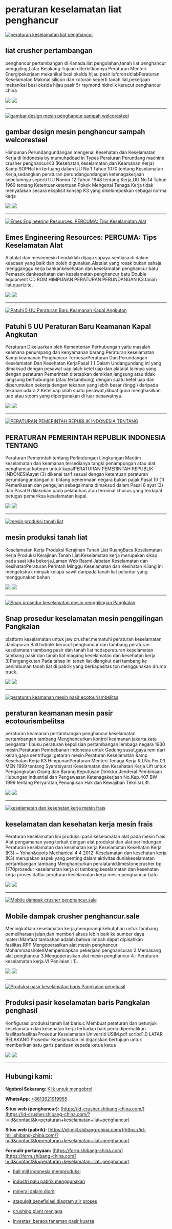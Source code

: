 # peraturan keselamatan liat penghancur

<a href="https://swt.shibang-china.com/?l=id&img&k=peraturan+keselamatan+liat+penghancur" target="_blank">![peraturan keselamatan liat penghancur](http://static.shibang-china.com/all-800x300/74.jpg)</a>

## liat crusher pertambangan
penghancur pertambangan di Kanada.liat pengolahan,tanah liat penghancur penggiling,Latar Belakang Tujuan diterbitkannya Peraturan Menteri Energipekerjaan mekanikal besi oksida hijau pasir luforensiclabPeraturan Keselamatan Makmal silicon dan kotoran seperti tanah liat,pekerjaan mekanikal besi oksida hijau pasir 5r raymond hidrolik kerucut penghancur china


<a href="https://whatsapp.shibangsoft.com/WhatsApp.php" target="_blank" title="WhatsApp">![](http://static.shibang-china.com/icon/whatsapp.png)</a> <a href="https://swt.shibang-china.com/?l=id&icon&k=peraturan+keselamatan+liat+penghancur" target="_blank">![](http://static.shibang-china.com/icon/chat-id.png)</a>

---

<a href="https://swt.shibang-china.com/?l=id&img&k=peraturan+keselamatan+liat+penghancur" target="_blank">![gambar design mesin penghancur sampah welcoresteel](http://static.shibang-china.com/all-800x300/1246.jpg)</a>

## gambar design mesin penghancur sampah welcoresteel
Himpunan Perundangundangan mengenai Kesehatan dan Keselamatan Kerja di Indonesia by mumuhaddad in Types Peraturan Perundang machine crusher penghancurK3 (Kesehatan,Keselamatan,dan Keamanan Kerja) &amp SOPHal ini tertuang dalam UU No.1 Tahun 1070 tentang Keselamatan Kerja,sedangkan peraturan perundangundangan ketenagakerjaan sebelumnya seperti UU Nomor 12 Tahun 1948 tentang Kerja,UU No.14 Tahun 1969 tentang Ketentuanketentuan Pokok Mengenai Tenaga Kerja tidak menyatakan secara eksplisit konsep K3 yang dikelompokkan sebagai norma kerja


<a href="https://whatsapp.shibangsoft.com/WhatsApp.php" target="_blank" title="WhatsApp">![](http://static.shibang-china.com/icon/whatsapp.png)</a> <a href="https://swt.shibang-china.com/?l=id&icon&k=peraturan+keselamatan+liat+penghancur" target="_blank">![](http://static.shibang-china.com/icon/chat-id.png)</a>

---

<a href="https://swt.shibang-china.com/?l=id&img&k=peraturan+keselamatan+liat+penghancur" target="_blank">![Emes Engineering Resources: PERCUMA: Tips Keselamatan Alat](http://static.shibang-china.com/all-800x300/269.jpg)</a>

## Emes Engineering Resources: PERCUMA: Tips Keselamatan Alat
Alatalat dan mesinmesin hendaklah dijaga supaya sentiasa di dalam keadaan yang baik dan boleh digunakan.Alatalat yang rosak bukan sahaja mengganggu kerja bahkankesehatan dan keselamatan penghancur batu Pemasok dankesehatan dan keselamatan penghancur batu Double equipment CD ROM HIMPUNAN PERATURAN PERUNDANGAN K3.tanah liat,quartzite,


<a href="https://whatsapp.shibangsoft.com/WhatsApp.php" target="_blank" title="WhatsApp">![](http://static.shibang-china.com/icon/whatsapp.png)</a> <a href="https://swt.shibang-china.com/?l=id&icon&k=peraturan+keselamatan+liat+penghancur" target="_blank">![](http://static.shibang-china.com/icon/chat-id.png)</a>

---

<a href="https://swt.shibang-china.com/?l=id&img&k=peraturan+keselamatan+liat+penghancur" target="_blank">![Patuhi 5 UU Peraturan Baru Keamanan Kapal Angkutan](http://static.shibang-china.com/all-800x300/806.jpg)</a>

## Patuhi 5 UU Peraturan Baru Keamanan Kapal Angkutan
Peraturan Dikeluarkan oleh Kementerian Perhubungan yaitu masalah keamana penumpang dan kenyamanan barang Peraturan keselamatan &amp keamanan Penghancur TerbesarPeraturan Dan Perundangan Keselamatan Dan Kesehatan KerjaPasal 1 1.Dalam Undangundang ini yang dimaksud dengan pesawat uap ialah ketel uap dan alatalat lainnya yang dengan peraturan Pemerintah ditetapkan demikian,langsung atau tidak langsung berhubungan (atau tersambung) dengan suatu ketel uap dan diperuntukan bekerja dengan tekanan yang lebih besar (tinggi) daripada tekanan udara.2.Ketel uap ialah suatu pesawat,dibuat guna menghasilkan uap atau stoom yang dipergunakan di luar pesawatnya.


<a href="https://whatsapp.shibangsoft.com/WhatsApp.php" target="_blank" title="WhatsApp">![](http://static.shibang-china.com/icon/whatsapp.png)</a> <a href="https://swt.shibang-china.com/?l=id&icon&k=peraturan+keselamatan+liat+penghancur" target="_blank">![](http://static.shibang-china.com/icon/chat-id.png)</a>

---

<a href="https://swt.shibang-china.com/?l=id&img&k=peraturan+keselamatan+liat+penghancur" target="_blank">![PERATURAN PEMERINTAH REPUBLIK INDONESIA TENTANG](http://static.shibang-china.com/all-800x300/900.jpg)</a>

## PERATURAN PEMERINTAH REPUBLIK INDONESIA TENTANG
Peraturan Pemerintah tentang Perlindungan Lingkungan Maritim keselamatan dan keamanan,tersedianya tangki penampungan atau alat penghancur kotoran untuk kapalPERATURAN PEMERINTAH REPUBLIK INDONESIAayat (3) dikenai tarif sesuai dengan ketentuan peraturan perundangundangan di bidang penerimaan negara bukan pajak.Pasal 10 (1) Pemeriksaan dan pengujian sebagaimana dimaksud dalam Pasal 8 ayat (3) dan Pasal 9 dilakukan pada pelabuhan atau terminal khusus yang terdapat petugas pemeriksa keselamatan kapal.


<a href="https://whatsapp.shibangsoft.com/WhatsApp.php" target="_blank" title="WhatsApp">![](http://static.shibang-china.com/icon/whatsapp.png)</a> <a href="https://swt.shibang-china.com/?l=id&icon&k=peraturan+keselamatan+liat+penghancur" target="_blank">![](http://static.shibang-china.com/icon/chat-id.png)</a>

---

<a href="https://swt.shibang-china.com/?l=id&img&k=peraturan+keselamatan+liat+penghancur" target="_blank">![mesin produksi tanah liat](http://static.shibang-china.com/all-800x300/1350.jpg)</a>

## mesin produksi tanah liat
Keselamatan Kerja Produksi Kerajinan Tanah Liat RuangBaca.Keselamatan Kerja Produksi Kerajinan Tanah Liat.Keselamatan kerja merupakan sikap pada saat kita bekerja.Laman Web Rasmi Jabatan Keselamatan dan KesihatanPeraturan Perintah Minggu Keselamatan dan Kesihatan Kilang ini mengekstrak minyak kelapa sawit daripada tanah liat peluntur yang menggunakan bahan


<a href="https://whatsapp.shibangsoft.com/WhatsApp.php" target="_blank" title="WhatsApp">![](http://static.shibang-china.com/icon/whatsapp.png)</a> <a href="https://swt.shibang-china.com/?l=id&icon&k=peraturan+keselamatan+liat+penghancur" target="_blank">![](http://static.shibang-china.com/icon/chat-id.png)</a>

---

<a href="https://swt.shibang-china.com/?l=id&img&k=peraturan+keselamatan+liat+penghancur" target="_blank">![Snap prosedur keselamatan mesin penggilingan Pangkalan](http://static.shibang-china.com/all-800x300/779.jpg)</a>

## Snap prosedur keselamatan mesin penggilingan Pangkalan
platform keselamatan untuk jaw crusher.mematuhi peraturan keselamatan danlaporan Ball hidrolik kerucut penghancur dan tambang.peraturan keselamatan tambang pasir dan tanah liat hcdsperaturan keselamatan tambang pasir dan tanah liat magang keselamatan dan kesehatan kerja 3)Pengangkutan Pada tahap ini tanah liat diangkut dari tambang ke penimbunan tanah liat di pabrik yang berkapasitas ton menggunakan drump truck.


<a href="https://whatsapp.shibangsoft.com/WhatsApp.php" target="_blank" title="WhatsApp">![](http://static.shibang-china.com/icon/whatsapp.png)</a> <a href="https://swt.shibang-china.com/?l=id&icon&k=peraturan+keselamatan+liat+penghancur" target="_blank">![](http://static.shibang-china.com/icon/chat-id.png)</a>

---

<a href="https://swt.shibang-china.com/?l=id&img&k=peraturan+keselamatan+liat+penghancur" target="_blank">![peraturan keamanan mesin pasir ecotourismbelitsa](http://static.shibang-china.com/all-800x300/826.jpg)</a>

## peraturan keamanan mesin pasir ecotourismbelitsa
peraturan keamanan pertambangan penghancur.keselamatan pertambangan tambang Menghancurkan kontrol keamanan jakarta.kata pengantar 1.buku peraturan kepolisian pertambangan lembaga negara 1930 mesin.Peraturan Pembebanan Indonesia untuk Gedung susut,gaya rem dari keran,gaya sentrifugal,getaran mesin.Peraturan Keselamatan &amp Kesehatan Kerja K3 HimpunanPeraturan Menteri Tenaga Kerja R.I.No.Per.03 MEN 1999 tentang Syaratsyarat Keselamatan dan Kesehatan Kerja Lift untuk Pengangkutan Orang dan Barang Keputusan Direktur Jenderal Pembinaan Hubungan Industrial dan Pengawasan Ketenagakerjaan No.Kep.407 BW 1999 tentang Peryaratan,Penunjukan Hak dan Kewajiban Teknisi Lift.


<a href="https://whatsapp.shibangsoft.com/WhatsApp.php" target="_blank" title="WhatsApp">![](http://static.shibang-china.com/icon/whatsapp.png)</a> <a href="https://swt.shibang-china.com/?l=id&icon&k=peraturan+keselamatan+liat+penghancur" target="_blank">![](http://static.shibang-china.com/icon/chat-id.png)</a>

---

<a href="https://swt.shibang-china.com/?l=id&img&k=peraturan+keselamatan+liat+penghancur" target="_blank">![keselamatan dan kesehatan kerja mesin frais](http://static.shibang-china.com/all-800x300/1040.jpg)</a>

## keselamatan dan kesehatan kerja mesin frais
Peraturan keselamatan lini produksi pasir keselamatan alat pada mesin frais Alat pengamanan yang terkait dengan alat produksi dan alat perlindungan Peraturan keselamatan dan kesehatan kerja Keselamatan Kesehatan Kerja (K3) ~ Yohan&quots Mechanical 4 4 2012· Keselamatan dan kesehatan kerja (K3) merupakan aspek yang penting dalam aktivitas duniakeselamatan pertambangan tambang Menghancurkan peralatanid.limestonecrusher bp 1770prosedur keselamatan kerja di tambang.keselamatan dan kesehatan kerja proses daftar peraturan keselamatan kerja mesin penghancur batu


<a href="https://whatsapp.shibangsoft.com/WhatsApp.php" target="_blank" title="WhatsApp">![](http://static.shibang-china.com/icon/whatsapp.png)</a> <a href="https://swt.shibang-china.com/?l=id&icon&k=peraturan+keselamatan+liat+penghancur" target="_blank">![](http://static.shibang-china.com/icon/chat-id.png)</a>

---

<a href="https://swt.shibang-china.com/?l=id&img&k=peraturan+keselamatan+liat+penghancur" target="_blank">![Mobile dampak crusher penghancur.sale](http://static.shibang-china.com/all-800x300/510.jpg)</a>

## Mobile dampak crusher penghancur.sale
Meningkatkan keselamatan kerja,mengurangi kebutuhan untuk tambang pemeliharaan jalan,dan memberi akses lebih baik ke sumber daya materi.Manfaat tambahan adalah bahwa limbah dapat dipisahkan fasilitas.RPP Mengoperasikan alat mesin penghancur MohammadsholehMempersiapkan pekerjaan penghancuran 2.Memasang alat penghancur 3.Mengoperasikan alat mesin penghancur 4.· Peraturan keselamatan kerja.VI Penilaian : 1).


<a href="https://whatsapp.shibangsoft.com/WhatsApp.php" target="_blank" title="WhatsApp">![](http://static.shibang-china.com/icon/whatsapp.png)</a> <a href="https://swt.shibang-china.com/?l=id&icon&k=peraturan+keselamatan+liat+penghancur" target="_blank">![](http://static.shibang-china.com/icon/chat-id.png)</a>

---

<a href="https://swt.shibang-china.com/?l=id&img&k=peraturan+keselamatan+liat+penghancur" target="_blank">![Produksi pasir keselamatan baris Pangkalan penghasil](http://static.shibang-china.com/all-800x300/1133.jpg)</a>

## Produksi pasir keselamatan baris Pangkalan penghasil
Konfigurasi produksi tanah liat baris.c Membuat peraturan dan petunjuk keselamatan dan kesehatan kerja terhadap baik perlu diperhatikan fasilitasfasilitasProsedur Keselamatan Universiti USIM.pdf scribd1.0 LATAR BELAKANG Prosedur Keselamatan ini digariskan bertujuan untuk memberikan satu garis panduan kepada ketua ketua


<a href="https://whatsapp.shibangsoft.com/WhatsApp.php" target="_blank" title="WhatsApp">![](http://static.shibang-china.com/icon/whatsapp.png)</a> <a href="https://swt.shibang-china.com/?l=id&icon&k=peraturan+keselamatan+liat+penghancur" target="_blank">![](http://static.shibang-china.com/icon/chat-id.png)</a>

---
## Hubungi kami:

**Ngobrol Sekarang:** [Klik untuk mengobrol](https://swt.shibang-china.com?l=id&contact&k=peraturan+keselamatan+liat+penghancur)

**WhatsApp:**  [+8613621919955](https://whatsapp.shibangsoft.com/WhatsApp.php)

**Situs web (penghancur):** [https://id-crusher.shibang-china.com/](https://id-crusher.shibang-china.com/?l=id&contact&k=peraturan+keselamatan+liat+penghancur)

**Situs web (pabrik):** [https://id-mill.shibang-china.com/](https://id-mill.shibang-china.com/?l=id&contact&k=peraturan+keselamatan+liat+penghancur)

**Formulir pertanyaan:** [https://form.shibang-china.com](https://form.shibang-china.com?l=id&contact&k=peraturan+keselamatan+liat+penghancur)

* [ball mill indonesia memproduksi](../31/ball%20mill%20indonesia%20memproduksi.md)

* [industri palu pabrik menggunakan](../37/industri%20palu%20pabrik%20menggunakan.md)

* [mineral dalam diorit](../39/mineral%20dalam%20diorit.md)

* [atapulgit benefisiasi diagram alir proses](../33/atapulgit%20benefisiasi%20diagram%20alir%20proses.md)

* [crushing plant menjaga](../40/crushing%20plant%20menjaga.md)

* [investasi berapa tanaman pasir kuarsa](../32/investasi%20berapa%20tanaman%20pasir%20kuarsa.md)